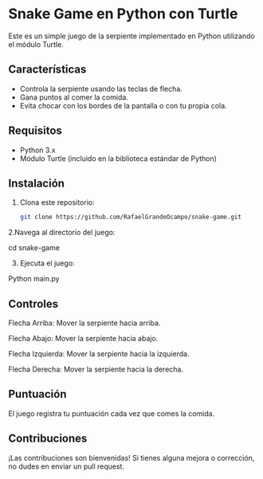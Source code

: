 # Snake Game en Python con Turtle

Este es un simple juego de la serpiente implementado en Python utilizando el módulo Turtle.

## Características

- Controla la serpiente usando las teclas de flecha.
- Gana puntos al comer la comida.
- Evita chocar con los bordes de la pantalla o con tu propia cola.

## Requisitos

- Python 3.x
- Módulo Turtle (incluido en la biblioteca estándar de Python)

## Instalación

1. Clona este repositorio:

   ```bash
   git clone https://github.com/RafaelGrandeOcampo/snake-game.git

2.Navega al directorio del juego:

cd snake-game

3. Ejecuta el juego:

Python main.py

## Controles

Flecha Arriba: Mover la serpiente hacia arriba.

Flecha Abajo: Mover la serpiente hacia abajo.

Flecha Izquierda: Mover la serpiente hacia la izquierda.

Flecha Derecha: Mover la serpiente hacia la derecha.


## Puntuación

El juego registra tu puntuación cada vez que comes la comida.

## Contribuciones

¡Las contribuciones son bienvenidas! Si tienes alguna mejora o corrección, no dudes en enviar un pull request.
